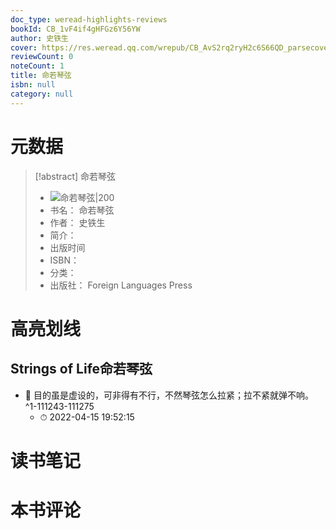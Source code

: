 ```yaml
---
doc_type: weread-highlights-reviews
bookId: CB_1vF4if4gHFGz6Y56YW
author: 史铁生
cover: https://res.weread.qq.com/wrepub/CB_AvS2rq2ryH2c6S66QD_parsecover
reviewCount: 0
noteCount: 1
title: 命若琴弦
isbn: null
category: null
---
```

# 元数据
> [!abstract] 命若琴弦
> - ![ 命若琴弦|200](https://res.weread.qq.com/wrepub/CB_AvS2rq2ryH2c6S66QD_parsecover)
> - 书名： 命若琴弦
> - 作者： 史铁生
> - 简介： 
> - 出版时间 
> - ISBN： 
> - 分类： 
> - 出版社： Foreign Languages Press

# 高亮划线

## Strings of Life命若琴弦


- 📌 目的虽是虚设的，可非得有不行，不然琴弦怎么拉紧；拉不紧就弹不响。 ^1-111243-111275
    - ⏱ 2022-04-15 19:52:15 
# 读书笔记

# 本书评论
